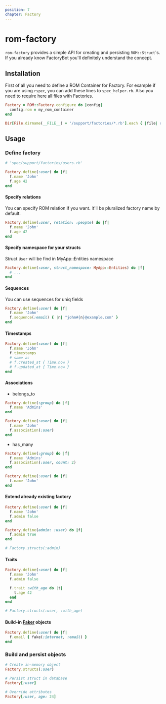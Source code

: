 ```yaml
---
position: 7
chapter: Factory
---
```


# rom-factory

`rom-factory` provides a simple API for creating and persisting `ROM::Struct`'s. If you already know FactoryBot you'll definitely understand the concept.

## Installation

First of all you need to define a ROM Container for Factory. For example if you are using `rspec`, you can add these lines to `spec_helper.rb`. Also you need to require here all files with Factories.

```ruby
Factory = ROM::Factory.configure do |config|
  config.rom = my_rom_container
end

Dir[File.dirname(__FILE__) + '/support/factories/*.rb'].each { |file| require file }
```

## Usage

### Define factory

```ruby
# 'spec/support/factories/users.rb'

Factory.define(:user) do |f|
  f.name 'John'
  f.age 42
end
```
#### Specify relations

You can specify ROM relation if you want. It'll be pluralized factory name by default.

```ruby
Factory.define(:user, relation: :people) do |f|
  f.name 'John'
  f.age 42
end
```

#### Specify namespace for your structs

Struct `User` will be find in MyApp::Entities namespace

```ruby
Factory.define(:user, struct_namespace: MyApp::Entities) do |f|
  # ...
end
```

#### Sequences

You can use sequences for uniq fields

```ruby
Factory.define(:user) do |f|
  f.name 'John'
  f.sequence(:email) { |n| "john#{n}@example.com" }
end
```

#### Timestamps

```ruby
Factory.define(:user) do |f|
  f.name 'John'
  f.timestamps
  # same as
  # f.created_at { Time.now }
  # f.updated_at { Time.now }
end
```

#### Associations

* belongs_to
```ruby
Factory.define(:group) do |f|
  f.name 'Admins'
end

Factory.define(:user) do |f|
  f.name 'John'
  f.association(:user)
end
```

* has_many
```ruby
Factory.define(:group) do |f|
  f.name 'Admins'
  f.association(:user, count: 2)
end

Factory.define(:user) do |f|
  f.name 'John'
end
```

#### Extend already existing factory

```ruby
Factory.define(:user) do |f|
  f.name 'John'
  f.admin false
end

Factory.define(admin: :user) do |f|
  f.admin true
end

# Factory.structs(:admin)
```

#### Traits

```ruby
Factory.define(:user) do |f|
  f.name 'John'
  f.admin false

  f.trait :with_age do |t|
    t.age 42
  end
end

# Factory.structs(:user, :with_age)
```

#### Build-in [Faker](https://github.com/faker-ruby/faker) objects

```ruby
Factory.define(:user) do |f|
  f.email { fake(:internet, :email) }
end
```

### Build and persist objects

```ruby
# Create in-memory object
Factory.structs(:user)

# Persist struct in database
Factory[:user]

# Override attributes
Factory[:user, age: 24]
```

